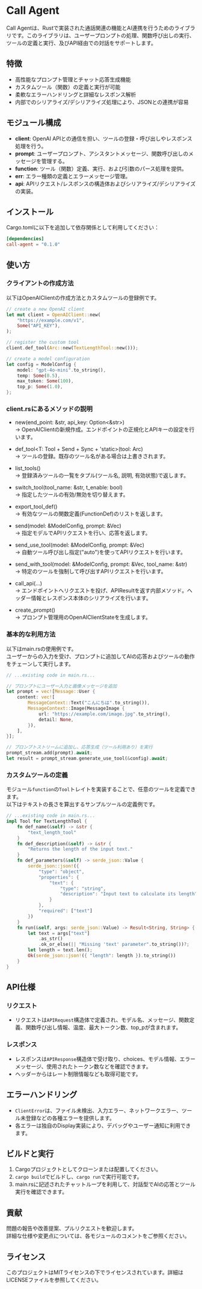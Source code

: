 # Call Agent

Call Agentは、Rustで実装された通話関連の機能とAI連携を行うためのライブラリです。このライブラリは、ユーザープロンプトの処理、関数呼び出しの実行、ツールの定義と実行、及びAPI経由での対話をサポートします。

## 特徴

- 高性能なプロンプト管理とチャット応答生成機能
- カスタムツール（関数）の定義と実行が可能
- 柔軟なエラーハンドリングと詳細なレスポンス解析
- 内部でのシリアライズ/デシリアライズ処理により、JSONとの連携が容易

## モジュール構成

- **client**: OpenAI APIとの通信を担い、ツールの登録・呼び出しやレスポンス処理を行う。  
- **prompt**: ユーザープロンプト、アシスタントメッセージ、関数呼び出しのメッセージを管理する。  
- **function**: ツール（関数）定義、実行、および引数のパース処理を提供。  
- **err**: エラー種類の定義とエラーメッセージ管理。  
- **api**: APIリクエスト/レスポンスの構造体およびシリアライズ/デシリアライズの実装。

## インストール

Cargo.tomlに以下を追加して依存関係として利用してください：

```toml
[dependencies]
call-agent = "0.1.0"
```

## 使い方

### クライアントの作成方法

以下はOpenAIClientの作成方法とカスタムツールの登録例です。

```rust
// create a new OpenAI client
let mut client = OpenAIClient::new(
    "https://example.com/v1",
    Some("API_KEY"),
);

// register the custom tool
client.def_tool(Arc::new(TextLengthTool::new()));

// create a model configuration
let config = ModelConfig {
    model: "gpt-4o-mini".to_string(),
    temp: Some(0.5),
    max_token: Some(100),
    top_p: Some(1.0),
};
```

### client.rsにあるメソッドの説明

- new(end_point: &str, api_key: Option<&str>)  
  → OpenAIClientの新規作成。エンドポイントの正規化とAPIキーの設定を行います。

- def_tool<T: Tool + Send + Sync + 'static>(tool: Arc<T>)  
  → ツールの登録。既存のツール名がある場合は上書きされます。

- list_tools()  
  → 登録済みツールの一覧をタプル(ツール名, 説明, 有効状態)で返します。

- switch_tool(tool_name: &str, t_enable: bool)  
  → 指定したツールの有効/無効を切り替えます。

- export_tool_def()  
  → 有効なツールの関数定義(FunctionDef)のリストを返します。

- send(model: &ModelConfig, prompt: &Vec<Message>)  
  → 指定モデルでAPIリクエストを行い、応答を返します。

- send_use_tool(model: &ModelConfig, prompt: &Vec<Message>)  
  → 自動ツール呼び出し指定("auto")を使ってAPIリクエストを行います。

- send_with_tool(model: &ModelConfig, prompt: &Vec<Message>, tool_name: &str)  
  → 特定のツールを強制して呼び出すAPIリクエストを行います。

- call_api(...)  
  → エンドポイントへリクエストを投げ、APIResultを返す内部メソッド。ヘッダー情報とレスポンス本体のシリアライズを行います。

- create_prompt()  
  → プロンプト管理用のOpenAIClientStateを生成します。

### 基本的な利用方法

以下はmain.rsの使用例です。  
ユーザーからの入力を受け、プロンプトに追加してAIの応答およびツールの動作をチェーンして実行します。

```rust
// ...existing code in main.rs...

// プロンプトにユーザー入力と画像メッセージを追加
let prompt = vec![Message::User {
    content: vec![
        MessageContext::Text("こんにちは".to_string()),
        MessageContext::Image(MessageImage {
            url: "https://example.com/image.jpg".to_string(),
            detail: None,
        }),
    ],
}];

// プロンプトストリームに追加し、応答生成（ツール利用あり）を実行
prompt_stream.add(prompt).await;
let result = prompt_stream.generate_use_tool(&config).await;
```

### カスタムツールの定義

モジュール`function`の`Tool`トレイトを実装することで、任意のツールを定義できます。  
以下はテキストの長さを算出するサンプルツールの定義例です。

```rust
// ...existing code in main.rs...
impl Tool for TextLengthTool {
    fn def_name(&self) -> &str {
        "text_length_tool"
    }
    fn def_description(&self) -> &str {
        "Returns the length of the input text."
    }
    fn def_parameters(&self) -> serde_json::Value {
        serde_json::json!({
            "type": "object",
            "properties": {
                "text": {
                    "type": "string",
                    "description": "Input text to calculate its length"
                }
            },
            "required": ["text"]
        })
    }
    fn run(&self, args: serde_json::Value) -> Result<String, String> {
        let text = args["text"]
            .as_str()
            .ok_or_else(|| "Missing 'text' parameter".to_string())?;
        let length = text.len();
        Ok(serde_json::json!({ "length": length }).to_string())
    }
}
```

## API仕様

### リクエスト

- リクエストは`APIRequest`構造体で定義され、モデル名、メッセージ、関数定義、関数呼び出し情報、温度、最大トークン数、top_pが含まれます。

### レスポンス

- レスポンスは`APIResponse`構造体で受け取り、choices、モデル情報、エラーメッセージ、使用されたトークン数などを確認できます。
- ヘッダーからはレート制限情報なども取得可能です。

## エラーハンドリング

- `ClientError`は、ファイル未検出、入力エラー、ネットワークエラー、ツール未登録などの各種エラーを提供します。  
- 各エラーは独自のDisplay実装により、デバッグやユーザー通知に利用できます。

## ビルドと実行

1. Cargoプロジェクトとしてクローンまたは配置してください。  
2. `cargo build`でビルドし、`cargo run`で実行可能です。  
3. main.rsに記述されたチャットループを利用して、対話型でAIの応答とツール実行を確認できます。

## 貢献

問題の報告や改善提案、プルリクエストを歓迎します。  
詳細な仕様や変更点については、各モジュールのコメントをご参照ください。

## ライセンス

このプロジェクトはMITライセンスの下でライセンスされています。詳細はLICENSEファイルを参照してください。
